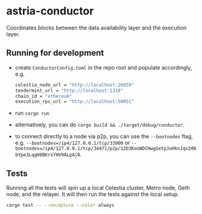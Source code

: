 # astria-conductor

Coordinates blocks between the data availability layer and the execution layer.

## Running for development

* create `ConductorConfig.toml` in the repo root and populate accordingly, e.g.

  ```sh
  celestia_node_url = "http://localhost:26659"
  tendermint_url = "http://localhost:1318"
  chain_id = "ethereum"
  execution_rpc_url = "http://localhost:50051"
  ```

* run `cargo run`
* alternatively, you can do `cargo build && ./target/debug/conductor`.
* to connect directly to a node via p2p, you can use the `--bootnodes` flag,
  e.g. `--bootnodes=/ip4/127.0.0.1/tcp/33900` or
  `--bootnodes=/ip4/127.0.0.1/tcp/34471/p2p/12D3KooWDCHwgGetpJuHknJqv2dNbYpe3LqgH8BKrsYHV9ALpAj8`.

## Tests

Running all the tests will spin up a local Celestia cluster, Metro node, Geth
node, and the relayer. It will then run the tests against the local setup.

```sh
cargo test -- --nocapture --color always
```
